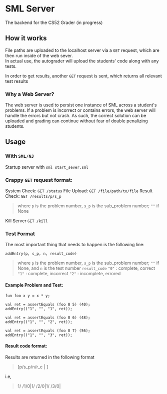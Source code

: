 # SML Server

The backend for the CS52 Grader (in progress)

## How it works

File paths are uploaded to the localhost server via a `GET` request, which are then run inside of the web sever.  
In actual use, the autograder will upload the students' code along with any tests.

In order to get results, another `GET` request is sent, which returns all relevant test results

### Why a Web Server?

The web server is used to persist one instance of SML across a student's problems.  If a problem is incorrect or contains errors, the web server will handle the errors but not crash.  As such, the correct solution can be uploaded and grading can continue without fear of double penalizing students.  

## Usage

### With `SML/NJ`

Startup server with `sml start_sever.sml`

### Crappy `GET` request format:

System Check:
`GET /status`
File Upload:
`GET /file/path/to/file`
Result Check:
`GET /results/p/s_p`
> where `p` is the problem number, `s_p` is the sub_problem number; `""` if None

Kill Server
`GET /kill`

### Test Format

The most important thing that needs to happen is the following line:

`addEntry(p, s_p, n, result_code)`

> where `p` is the problem number, `s_p` is the sub_problem number; `""` if None, and `n` is the test number
> `result_code`
> `"0"` : complete, correct
> `"1"` : complete, incorrect
> `"2"` : incomplete, errored

#### Example Problem and Test:

```
fun foo x y = x * y;
```

```
val ret = assertEquals (foo 8 5) (40);
addEntry(("1", "", "1", ret));

val ret = assertEquals (foo 8 6) (48);
addEntry(("1", "", "2", ret));

val ret = assertEquals (foo 8 7) (56);
addEntry(("1", "", "3", ret));
```

#### Result code format:

Results are returned in the following format

> [p/s_p/n/r_c | ]

i.e,
> 1/ /1/0|1/ /2/0|1/ /3/0|



